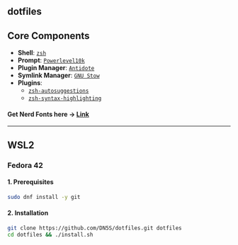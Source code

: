 ## dotfiles

## Core Components

* **Shell**: [`zsh`](https://www.zsh.org/)
* **Prompt**: [`Powerlevel10k`](https://github.com/romkatv/powerlevel10k)
* **Plugin Manager**: [`Antidote`](https://antidote.sh/)
* **Symlink  Manager**: [`GNU Stow`](https://www.gnu.org/software/stow/)
* **Plugins**:
    * [`zsh-autosuggestions`](https://github.com/zsh-users/zsh-autosuggestions)
    * [`zsh-syntax-highlighting`](https://github.com/zsh-users/zsh-syntax-highlighting)

#### Get Nerd Fonts here → [Link](https://www.nerdfonts.com/)

---

## WSL2 
### Fedora 42

#### 1. Prerequisites
```bash
sudo dnf install -y git
```

#### 2. Installation
```bash
git clone https://github.com/DN5S/dotfiles.git dotfiles 
cd dotfiles && ./install.sh
```
